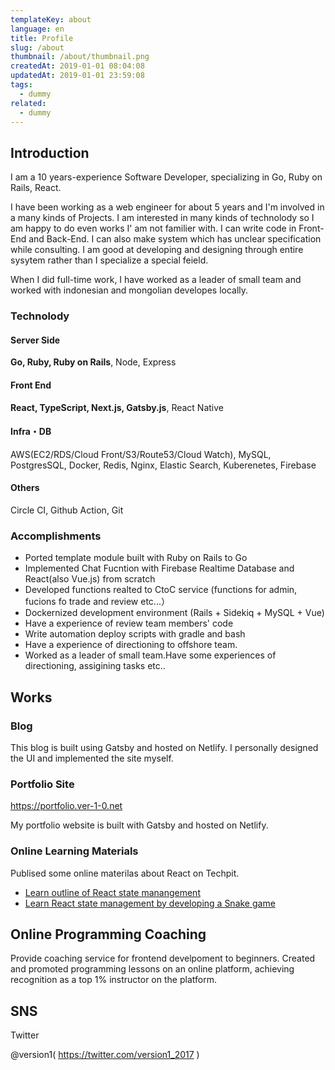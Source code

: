```yaml
---
templateKey: about
language: en
title: Profile
slug: /about
thumbnail: /about/thumbnail.png
createdAt: 2019-01-01 08:04:08
updatedAt: 2019-01-01 23:59:08
tags:
  - dummy
related:
  - dummy
---
```



## Introduction

I am a 10 years-experience Software Developer, specializing in Go, Ruby on Rails, React.

I have been working as a web engineer for about 5 years and I'm involved in a many kinds of Projects.
I am interested in many kinds of technolody so I am happy to do even works I' am not familier with.
I can write code in Front-End and Back-End. I can also make system which has unclear specification while consulting.
I am good at developing and designing through entire sysytem rather than I specialize a special feield.

When  I did full-time work, I have worked as a leader of small team and worked with indonesian and mongolian developes locally.

### Technolody

#### Server Side

<strong>Go, Ruby, Ruby on Rails</strong>, Node, Express

#### Front End

<strong>React, TypeScript, Next.js, Gatsby.js</strong>, React Native

#### Infra・DB

AWS(EC2/RDS/Cloud Front/S3/Route53/Cloud Watch), MySQL, PostgresSQL, Docker, Redis, Nginx, Elastic Search, Kuberenetes, Firebase

#### Others

Circle CI, Github Action, Git

### Accomplishments

* Ported template module built with Ruby on Rails to Go
* Implemented Chat Fucntion with Firebase Realtime Database and React(also Vue.js) from scratch
* Developed functions realted to CtoC service (functions for admin, fucions fo trade and review etc...）
* Dockernized development environment (Rails + Sidekiq + MySQL + Vue)
* Have a experience of review team members' code
* Write automation deploy scripts with gradle and bash
* Have a experience of directioning to offshore team.
* Worked as a leader of small team.Have some experiences of directioning, assigining tasks etc..

## Works

### Blog

This blog is built using Gatsby and hosted on Netlify. I personally designed the UI and implemented the site myself.

### Portfolio Site

<a href="https://portfolio.ver-1-0.net/">https://portfolio.ver-1-0.net</a>

My portfolio website is built with Gatsby and hosted on Netlify.

### Online Learning Materials

Publised some online materilas about React on Techpit.

<ul>
  <li>
    <a href="https://www.techpit.jp/courses/276">Learn outline of React state manangement</a>
  </li>
  <li>
    <a href="https://www.techpit.jp/courses/127">Learn React state management by developing a Snake game</a>
  </li>
</ul>

## Online Programming Coaching

Provide coaching service for frontend develpoment to beginners.
Created and promoted programming lessons on an online platform, achieving recognition as a top 1% instructor on the platform.

## SNS

Twitter

@version1( https://twitter.com/version1_2017 )
